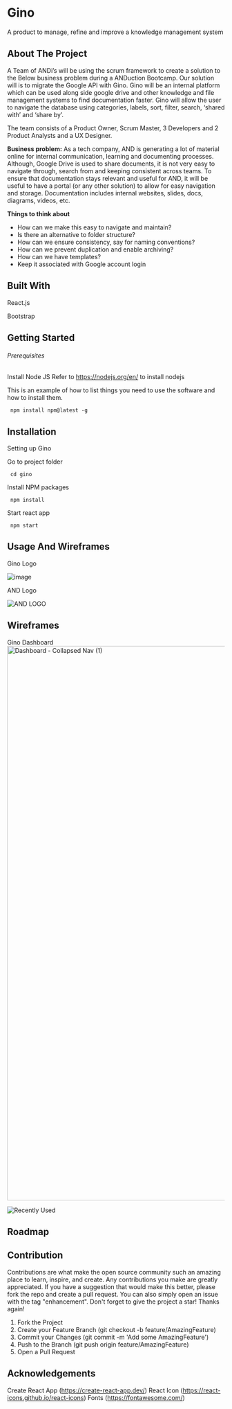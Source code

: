 # Gino
A product to manage, refine and improve a knowledge management system

## About The Project
A Team of ANDi’s will be using the scrum framework to create a solution to the Below business problem during a ANDuction Bootcamp. Our solution will is to migrate the Google API with Gino. Gino will be an internal platform which can be used along side google drive and other knowledge and file management systems to find documentation faster. Gino will allow the user to navigate the database using categories, labels, sort, filter, search, ‘shared with’ and ‘share by’. 

The team consists of a Product Owner, Scrum Master, 3 Developers and 2 Product Analysts and a UX Designer.

**Business problem:**
As a tech company, AND is generating a lot of material online for internal communication, learning and documenting processes. Although, Google Drive is used to share documents, it is not very easy to navigate through, search from and keeping consistent across teams. To ensure that documentation stays relevant and useful for AND, it will be useful to have a portal (or any other solution) to allow for easy navigation and storage. Documentation includes internal websites, slides, docs, diagrams, videos, etc. 

**Things to think about**
- How can we make this easy to navigate and maintain?
- Is there an alternative to folder structure?
- How can we ensure consistency, say for naming conventions? 
- How can we prevent duplication and enable archiving? 
- How can we have templates? 
- Keep it associated with Google account login 


## Built With
React.js

Bootstrap

## Getting Started 

###### Prerequisites 
Install Node JS
Refer to https://nodejs.org/en/ to install nodejs
	
This is an example of how to list things you need to use the software and how to install them.
    
     npm install npm@latest -g

## Installation
Setting up Gino

Go to project folder

     cd gino

Install NPM packages 
     
     npm install
     
Start react app

     npm start
     

## Usage And Wireframes

Gino Logo


![image](https://user-images.githubusercontent.com/74916027/169838144-815b45df-7d93-4425-ae7e-b9073a47e83a.png)

AND Logo

![AND LOGO](https://user-images.githubusercontent.com/66388744/169838636-288009aa-dc8f-40dc-8312-620d1877ba4b.jpg)

## Wireframes

Gino Dashboard 
<img width="1280" alt="Dashboard - Collapsed Nav (1)" src="https://user-images.githubusercontent.com/66388744/170001972-c107e25f-7876-4006-8eed-d28bee306d69.png">


![Recently Used](https://user-images.githubusercontent.com/66388744/169858891-4effaeea-c089-462f-affb-b2b94ee4b628.png)

## Roadmap 


## Contribution

Contributions are what make the open source community such an amazing place to learn, inspire, and create. Any contributions you make are greatly appreciated.
If you have a suggestion that would make this better, please fork the repo and create a pull request. You can also simply open an issue with the tag "enhancement". Don't forget to give the project a star! Thanks again!

1. Fork the Project
2. Create your Feature Branch (git checkout -b feature/AmazingFeature)
3. Commit your Changes (git commit -m 'Add some AmazingFeature')
4. Push to the Branch (git push origin feature/AmazingFeature)
5. Open a Pull Request


## Acknowledgements
Create React App (https://create-react-app.dev/)
React Icon (https://react-icons.github.io/react-icons)
Fonts (https://fontawesome.com/)
